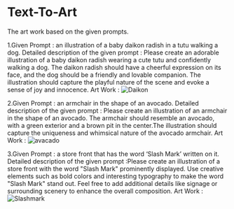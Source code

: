 # Text-To-Art
The art work based on the given prompts.

1.Given Prompt :  an illustration of a baby daikon radish in a tutu walking a dog.
Detailed description of the given prompt : Please create an adorable illustration of a baby daikon radish wearing a cute tutu and confidently walking a dog. The daikon radish should have a cheerful expression on its face, and the dog should be a friendly and lovable companion. The illustration should capture the playful nature of the scene and evoke a sense of joy and innocence.
Art Work : ![Daikon](https://github.com/adityak1905/Text-To-Art/assets/152466219/0685f7e2-a7aa-4209-972f-382e7704db68)

2.Given Prompt :  an armchair in the shape of an avocado.
Detailed description of the given prompt : Please create an illustration of an armchair in the shape of an avocado. The armchair should resemble an avocado, with a green exterior and a brown pit in the center.The illustration should capture the uniqueness and whimsical nature of the avocado armchair.
Art Work : ![avacado](https://github.com/adityak1905/Text-To-Art/assets/152466219/928f0acb-3d45-4057-9446-50edaf60360b)

3.Given Prompt : a store front that has the word ‘Slash Mark’ written on it.
Detailed description of the given prompt :Please create an illustration of a store front with the word "Slash Mark" prominently displayed.  Use creative elements such as bold colors and interesting typography to make the word "Slash Mark" stand out. Feel free to add additional details like signage or surrounding scenery to enhance the overall composition.
Art Work : ![Slashmark](https://github.com/adityak1905/Text-To-Art/assets/152466219/24672cf9-6e53-41f6-a5ef-ffa95606de5d)
